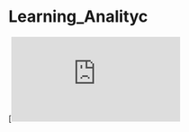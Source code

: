 # Learning_Analityc

[![Streamlit App](https://share.streamlit.io/qlachaussee/learning_analityc/main/Dashboard_v1.py)
